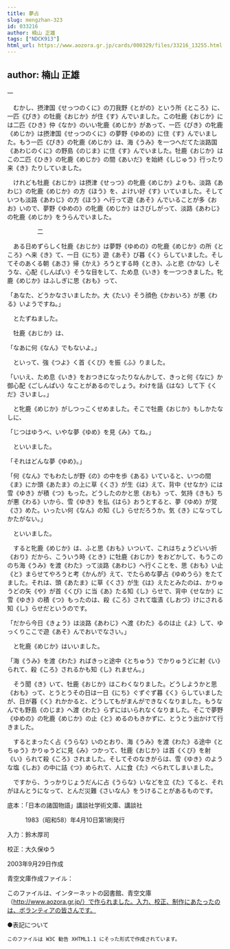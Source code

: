 ```yaml
---
title: 夢占
slug: mengzhan-323
id: 033216
author: 楠山 正雄
tags: ["NDCK913"]
html_url: https://www.aozora.gr.jp/cards/000329/files/33216_13255.html
---
```


## author: 楠山 正雄

一



　むかし、摂津国《せっつのくに》の刀我野《とがの》という所《ところ》に、一匹《ぴき》の牡鹿《おじか》が住《す》んでいました。この牡鹿《おじか》には二匹《ひき》仲《なか》のいい牝鹿《めじか》があって、一匹《ぴき》の牝鹿《めじか》は摂津国《せっつのくに》の夢野《ゆめの》に住《す》んでいました。もう一匹《ぴき》の牝鹿《めじか》は、海《うみ》を一つへだてた淡路国《あわじのくに》の野島《のじま》に住《す》んでいました。牡鹿《おじか》はこの二匹《ひき》の牝鹿《めじか》の間《あいだ》を始終《しじゅう》行ったり来《き》たりしていました。

　けれども牡鹿《おじか》は摂津《せっつ》の牝鹿《めじか》よりも、淡路《あわじ》の牝鹿《めじか》の方《ほう》を、よけい好《す》いていました。そしていつも淡路《あわじ》の方《ほう》へ行って遊《あそ》んでいることが多《おお》いので、夢野《ゆめの》の牝鹿《めじか》はさびしがって、淡路《あわじ》の牝鹿《めじか》をうらんでいました。



　　　　　二



　ある日めずらしく牡鹿《おじか》は夢野《ゆめの》の牝鹿《めじか》の所《ところ》へ来《き》て、一日《にち》遊《あそ》び暮《く》らしていました。そしてそのあくる朝《あさ》帰《かえ》ろうとする時《とき》、ふと悲《かな》しそうな、心配《しんぱい》そうな目をして、ため息《いき》を一つつきました。牝鹿《めじか》はふしぎに思《おも》って、

「あなた、どうかなさいましたか。大《たい》そう顔色《かおいろ》が悪《わる》いようですね。」

　とたずねました。

　牡鹿《おじか》は、

「なあに何《なん》でもないよ。」

　といって、強《つよ》く首《くび》を振《ふ》りました。

「いいえ、ため息《いき》をおつきになったりなんかして、きっと何《なに》か御心配《ごしんぱい》なことがあるのでしょう。わけを話《はな》して下《くだ》さいまし。」

　と牝鹿《めじか》がしつっこくせめました。そこで牡鹿《おじか》もしかたなしに、

「じつはゆうべ、いやな夢《ゆめ》を見《み》てね。」

　といいました。

「それはどんな夢《ゆめ》。」

「何《なん》でもわたしが野《の》の中を歩《ある》いていると、いつの間《ま》にか頭《あたま》の上に草《くさ》が生《は》えて、背中《せなか》には雪《ゆき》が積《つ》もった。どうしたのかと思《おも》って、気持《きも》ちが悪《わる》いから、雪《ゆき》を払《はら》おうとすると、夢《ゆめ》が覚《さ》めた。いったい何《なん》の知《し》らせだろうか。気《き》になってしかたがない。」

　といいました。

　すると牝鹿《めじか》は、ふと思《おも》いついて、これはちょうどいい折《おり》だから、こういう時《とき》に牡鹿《おじか》をおどかして、もうこののち海《うみ》を渡《わた》って淡路《あわじ》へ行くことを、思《おも》い止《と》まらせてやろうと考《かんが》えて、でたらめな夢占《ゆめうら》をたてました。それは、頭《あたま》に草《くさ》が生《は》えたとみたのは、かりゅうどの矢《や》が首《くび》に当《あ》たる知《し》らせで、背中《せなか》に雪《ゆき》の積《つ》もったのは、殺《ころ》されて塩漬《しおづ》けにされる知《し》らせだというのです。

「だから今日《きょう》は淡路《あわじ》へ渡《わた》るのは止《よ》して、ゆっくりここで遊《あそ》んでおいでなさい。」

　と牝鹿《めじか》はいいました。

「海《うみ》を渡《わた》ればきっと途中《とちゅう》でかりゅうどに射《い》られて、殺《ころ》されるかも知《し》れません。」

　そう聞《き》いて、牡鹿《おじか》はこわくなりました。どうしようかと思《おも》って、とうとうその日は一日《にち》ぐずぐず暮《く》らしていましたが、日が暮《く》れかかると、どうしてもがまんができなくなりました。もうなんでも野島《のじま》へ渡《わた》らずにはいられなくなりました。そこで夢野《ゆめの》の牝鹿《めじか》の止《と》めるのもきかずに、とうとう出かけて行きました。

　するとまったく占《うらな》いのとおり、海《うみ》を渡《わた》る途中《とちゅう》かりゅうどに見《み》つかって、牡鹿《おじか》は首《くび》を射《い》られて殺《ころ》されました。そしてそのなきがらは、雪《ゆき》のような塩《しお》の中に詰《つ》められて、人に食《た》べられてしまいました。

　ですから、うっかりじょうだんに占《うらな》いなどを立《た》てると、それがほんとうになって、とんだ災難《さいなん》をうけることがあるものです。













底本：「日本の諸国物語」講談社学術文庫、講談社


　　　1983（昭和58）年4月10日第1刷発行

入力：鈴木厚司

校正：大久保ゆう

2003年9月29日作成

青空文庫作成ファイル：

このファイルは、インターネットの図書館、青空文庫（http://www.aozora.gr.jp/）で作られました。入力、校正、制作にあたったのは、ボランティアの皆さんです。











●表記について


	このファイルは W3C 勧告 XHTML1.1 にそった形式で作成されています。